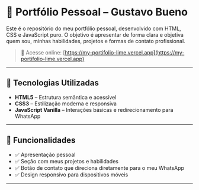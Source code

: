 # 💼 Portfólio Pessoal – Gustavo Bueno

Este é o repositório do meu portfólio pessoal, desenvolvido com HTML, CSS e JavaScript puro. O objetivo é apresentar de forma clara e objetiva quem sou, minhas habilidades, projetos e formas de contato profissional.

> 🔗 Acesse online: [https://my-portifolio-lime.vercel.app](https://my-portifolio-lime.vercel.app)

---

## 🧪 Tecnologias Utilizadas

- **HTML5** – Estrutura semântica e acessível
- **CSS3** – Estilização moderna e responsiva
- **JavaScript Vanilla** – Interações básicas e redirecionamento para WhatsApp

---

## 📌 Funcionalidades

- ✅ Apresentação pessoal
- ✅ Seção com meus projetos e habilidades
- ✅ Botão de contato que direciona diretamente para o meu WhatsApp
- ✅ Design responsivo para dispositivos móveis

---
